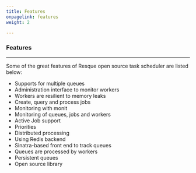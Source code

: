 ```yaml
---
title: Features
onpagelink: features
weight: 2

---
```


### **Features**

--------

Some of the great features of Resque open source task scheduler are listed below:

*   Supports for multiple queues
*   Administration interface to monitor workers
*   Workers are resilient to memory leaks
*   Create, query and process jobs
*   Monitoring with monit
*   Monitoring of queues, jobs and workers
*   Active Job support
*   Priorities
*   Distributed processing
*   Using Redis backend
*   Sinatra-based front end to track queues
*   Queues are processed by workers
*   Persistent queues
*   Open source library